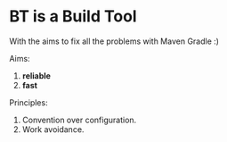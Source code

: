 # BT is a Build Tool

With the aims to fix all the problems with Maven Gradle :)

Aims:

1. **reliable**
2. **fast** 

Principles:

1. Convention over configuration.
2. Work avoidance.